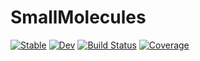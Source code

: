 # SmallMolecules

[![Stable](https://img.shields.io/badge/docs-stable-blue.svg)](https://jqfeld.github.io/SmallMolecules.jl/stable/)
[![Dev](https://img.shields.io/badge/docs-dev-blue.svg)](https://jqfeld.github.io/SmallMolecules.jl/dev/)
[![Build Status](https://github.com/jqfeld/SmallMolecules.jl/actions/workflows/CI.yml/badge.svg?branch=main)](https://github.com/jqfeld/SmallMolecules.jl/actions/workflows/CI.yml?query=branch%3Amain)
[![Coverage](https://codecov.io/gh/jqfeld/SmallMolecules.jl/branch/main/graph/badge.svg)](https://codecov.io/gh/jqfeld/SmallMolecules.jl)
